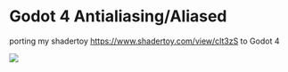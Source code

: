 # Godot 4 Antialiasing/Aliased

porting my shadertoy https://www.shadertoy.com/view/clt3zS to Godot 4

![](images/gif.gif)

